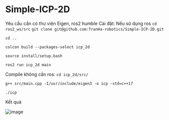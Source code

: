 # Simple-ICP-2D

Yêu cầu cần có thư viện Eigen, ros2 humble
Cài đặt:
Nếu sử dụng ros
`cd ros2_ws/src`
`git clone git@github.com:TranHa-robotics/Simple-ICP-2D.git`

`cd ..`

`colcon build --packages-select icp_2d`

`source install/setup.bash`

`ros2 run icp_2d main`

Compile không cần ros: 
`cd icp_2d/src/`

`g++ src/main.cpp -I/usr/include/eigen3 -o icp -std=c++17`

`./icp`

Kết quả

![image](https://github.com/user-attachments/assets/4b0288de-e483-47e4-ba61-1aeef1806441)
